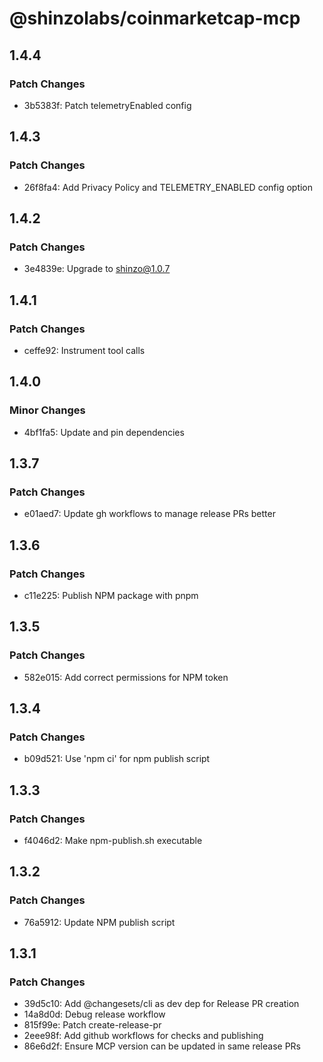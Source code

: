 # @shinzolabs/coinmarketcap-mcp

## 1.4.4

### Patch Changes

- 3b5383f: Patch telemetryEnabled config

## 1.4.3

### Patch Changes

- 26f8fa4: Add Privacy Policy and TELEMETRY_ENABLED config option

## 1.4.2

### Patch Changes

- 3e4839e: Upgrade to shinzo@1.0.7

## 1.4.1

### Patch Changes

- ceffe92: Instrument tool calls

## 1.4.0

### Minor Changes

- 4bf1fa5: Update and pin dependencies

## 1.3.7

### Patch Changes

- e01aed7: Update gh workflows to manage release PRs better

## 1.3.6

### Patch Changes

- c11e225: Publish NPM package with pnpm

## 1.3.5

### Patch Changes

- 582e015: Add correct permissions for NPM token

## 1.3.4

### Patch Changes

- b09d521: Use 'npm ci' for npm publish script

## 1.3.3

### Patch Changes

- f4046d2: Make npm-publish.sh executable

## 1.3.2

### Patch Changes

- 76a5912: Update NPM publish script

## 1.3.1

### Patch Changes

- 39d5c10: Add @changesets/cli as dev dep for Release PR creation
- 14a8d0d: Debug release workflow
- 815f99e: Patch create-release-pr
- 2eee98f: Add github workflows for checks and publishing
- 86e6d2f: Ensure MCP version can be updated in same release PRs
